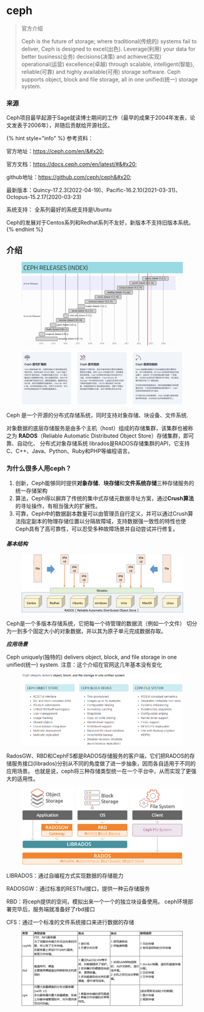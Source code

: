 # ceph



> 官方介绍
>
> Ceph is the future of storage; where traditional(传统的) systems fail to deliver, Ceph is designed to excel(出色). Leverage(利用) your data for better business(业务) decisions(决策) and achieve(实现) operational(运营) excellence(卓越) through scalable, intelligent(智能), reliable(可靠) and highly available(可用) storage software. Ceph supports object, block and file storage, all in one unified(统一) storage system.

### 来源

Ceph项目最早起源于Sage就读博士期间的工作（最早的成果于2004年发表，论文发表于2006年），并随后贡献给开源社区。

{% hint style="info" %}
参考资料：&#x20;

官方地址：https://ceph.com/en/&#x20;

官方文档：https://docs.ceph.com/en/latest/#&#x20;

github地址：https://github.com/ceph/ceph&#x20;

最新版本：Quincy-17.2.3(2022-04-19)、Pacific-16.2.10(2021-03-31)、Octopus-15.2.17(2020-03-23)&#x20;

系统支持： 全系列最好的系统支持是Ubuntu&#x20;

Ceph的发展对于Centos系列和Redhat系列不友好，新版本不支持旧版本系统。
{% endhint %}

## 介绍

<figure><img src="../../.gitbook/assets/image (3) (1).png" alt=""><figcaption></figcaption></figure>

<figure><img src="../../.gitbook/assets/image (4) (1).png" alt=""><figcaption></figcaption></figure>

Ceph 是一个开源的分布式存储系统，同时支持对象存储、块设备、文件系统.

对象数据的底层存储服务是由多个主机（host）组成的存储集群，该集群也被称之为 **RADOS**（Reliable Automatic Distributed Object Store）存储集群，即可靠、自动化、 分布式对象存储系统 librados是RADOS存储集群的API，它支持C、C++、Java、Python、Ruby和PHP等编程语言。

### 为什么很多人用ceph？&#x20;

1. 创新，Ceph能够同时提供**对象存储**、**块存储**和**文件系统存储**三种存储服务的统一存储架构&#x20;
2. 算法，Ceph得以摒弃了传统的集中式存储元数据寻址方案，通过**Crush算法**的寻址操作，有相当强大的扩展性。
3. 可靠，Ceph中的数据副本数量可以由管理员自行定义，并可以通过Crush算法指定副本的物理存储位置以分隔故障域，支持数据强一致性的特性也使Ceph具有了高可靠性，可以忍受多种故障场景并自动尝试并行修复。

#### _基本结构_

<figure><img src="../../.gitbook/assets/image (5) (1).png" alt=""><figcaption></figcaption></figure>

Ceph是一个多版本存储系统，它把每一个待管理的数据流（例如一个文件） 切分为一到多个固定大小的对象数据，并以其为原子单元完成数据存取。&#x20;

_**应用场景**_

Ceph uniquely(独特的) delivers object, block, and file storage in one unified(统一) system. 注意：这个介绍在官网这几年基本没有变化

<figure><img src="../../.gitbook/assets/image (6).png" alt=""><figcaption></figcaption></figure>

RadosGW、RBD和CephFS都是RADOS存储服务的客户端，它们把RADOS的存储服务接口(librados)分别从不同的角度做了进一步抽象，因而各自适用于不同的应用场景。 也就是说，ceph将三种存储类型统一在一个平台中，从而实现了更强大的适用性。

<figure><img src="../../.gitbook/assets/image (7).png" alt=""><figcaption></figcaption></figure>

LIBRADOS：通过自编程方式实现数据的存储能力&#x20;

RADOSGW：通过标准的RESTful接口，提供一种云存储服务&#x20;

RBD：将ceph提供的空间，模拟出来一个一个的独立块设备使用。 ceph环境部署完毕后，服务端就准备好了rbd接口&#x20;

CFS：通过一个标准的文件系统接口来进行数据的存储

<figure><img src="../../.gitbook/assets/image (8).png" alt=""><figcaption></figcaption></figure>
